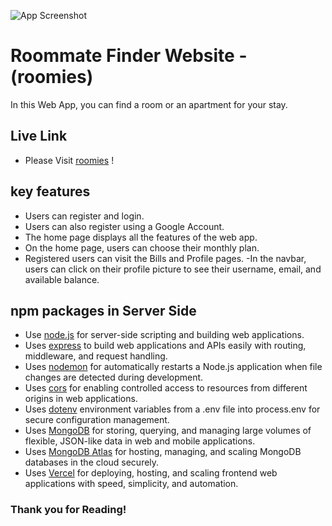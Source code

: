 ![App Screenshot](https://i.ibb.co/h3H1YWN/logo-roomies-light.png)

# Roommate Finder Website - (roomies)

In this Web App, you can find a room or an apartment for your stay.

## Live Link

- Please Visit [roomies](https://classy-kheer-eba7af.netlify.app/) !

## key features

- Users can register and login.
- Users can also register using a Google Account.
- The home page displays all the features of the web app.
- On the home page, users can choose their monthly plan.
- Registered users can visit the Bills and Profile pages.
-In the navbar, users can click on their profile picture to see their username, email, and available balance.


## npm packages in Server Side

- Use [node.js](https://nodejs.org/) for server-side scripting and building web applications.
- Uses [express](https://expressjs.com/) to build web applications and APIs easily with routing, middleware, and request handling.
- Uses [nodemon](https://nodemon.io/) for automatically restarts a Node.js application when file changes are detected during development.
- Uses [cors](https://expressjs.com/en/resources/middleware/cors.html) for enabling controlled access to resources from different origins in web applications.
- Uses [dotenv](https://dotenvx.com/) environment variables from a .env file into process.env for secure configuration management.
- Uses [MongoDB](https://www.mongodb.com/)  for storing, querying, and managing large volumes of flexible, JSON-like data in web and mobile applications.
- Uses [MongoDB Atlas](https://www.mongodb.com/products/platform/atlas-database) for hosting, managing, and scaling MongoDB databases in the cloud securely.
- Uses [Vercel](https://vercel.com/) for deploying, hosting, and scaling frontend web applications with speed, simplicity, and automation.


### Thank you for Reading!